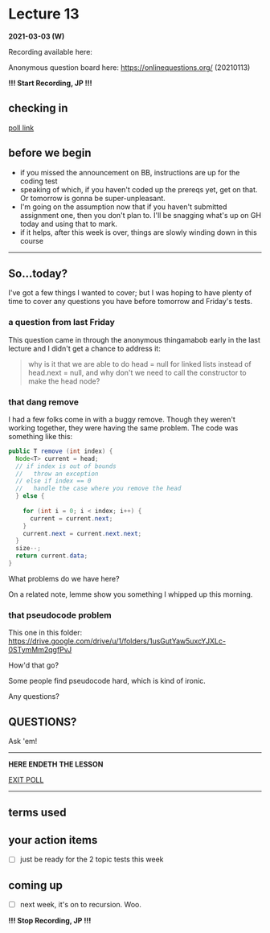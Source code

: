 # Lecture 13

**2021-03-03 (W)**

Recording available here: 


Anonymous question board here: https://onlinequestions.org/ (20210113)

**!!! Start Recording, JP !!!**

   
## checking in 

[poll link]()


## before we begin

- if you missed the announcement on BB, instructions are up for the coding test
- speaking of which, if you haven't coded up the prereqs yet, get on that. Or tomorrow is gonna be super-unpleasant.
- I'm going on the assumption now that if you haven't submitted assignment one, then you don't plan to. I'll be snagging what's up on GH today and using that to mark.
- if it helps, after this week is over, things are slowly winding down in this course

---

## So...today?

I've got a few things I wanted to cover; but I was hoping to have plenty of time to cover any questions you have before tomorrow and Friday's tests.

### a question from last Friday

This question came in through the anonymous thingamabob early in the last lecture and I didn't get a chance to address it:

> why is it that we are able to do head = null for linked lists instead of head.next = null, and why don't we need to call the constructor to make the head node?

### that dang remove

I had a few folks come in with a buggy remove. Though they weren't working together, they were having the same problem. The code was something like this:

```java
public T remove (int index) {
  Node<T> current = head;
  // if index is out of bounds
  //   throw an exception
  // else if index == 0
  //   handle the case where you remove the head
  } else {
    
    for (int i = 0; i < index; i++) {
      current = current.next;
    }
    current.next = current.next.next;
  }
  size--;
  return current.data;
}
```

What problems do we have here?

On a related note, lemme show you something I whipped up this morning.


### that pseudocode problem

This one in this folder: https://drive.google.com/drive/u/1/folders/1usGutYaw5uxcYJXLc-0STymMm2qgfPvJ

How'd that go?

Some people find pseudocode hard, which is kind of ironic.

Any questions?




## QUESTIONS?

Ask 'em!

---

**HERE ENDETH THE LESSON**

[EXIT POLL]()

---

## terms used



## your action items

- [ ] just be ready for the 2 topic tests this week

## coming up

- [ ] next week, it's on to recursion. Woo.

**!!! Stop Recording, JP !!!**